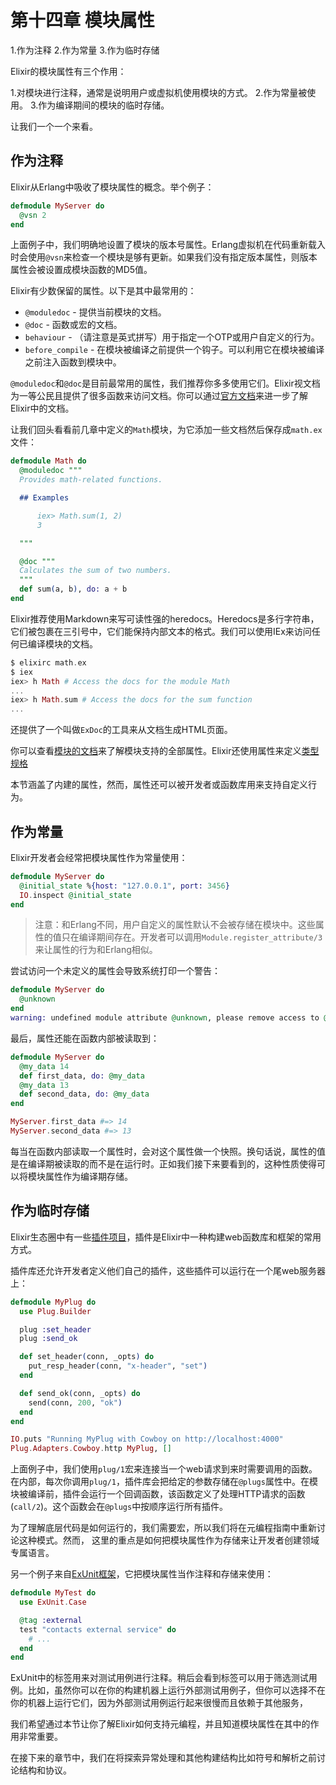 # 第十四章 模块属性

1.作为注释
2.作为常量
3.作为临时存储

Elixir的模块属性有三个作用：

1.对模块进行注释，通常是说明用户或虚拟机使用模块的方式。
2.作为常量被使用。
3.作为编译期间的模块的临时存储。

让我们一个一个来看。

## 作为注释

Elixir从Erlang中吸收了模块属性的概念。举个例子：

```elixir
defmodule MyServer do
  @vsn 2
end
```

上面例子中，我们明确地设置了模块的版本号属性。Erlang虚拟机在代码重新载入时会使用`@vsn`来检查一个模块是够有更新。如果我们没有指定版本属性，则版本属性会被设置成模块函数的MD5值。

Elixir有少数保留的属性。以下是其中最常用的：

* `@moduledoc` - 提供当前模块的文档。
* `@doc` - 函数或宏的文档。
* `behaviour` - （请注意是英式拼写）用于指定一个OTP或用户自定义的行为。
* `before_compile` - 在模块被编译之前提供一个钩子。可以利用它在模块被编译之前注入函数到模块中。

`@moduledoc`和`@doc`是目前最常用的属性，我们推荐你多多使用它们。Elixir视文档为一等公民且提供了很多函数来访问文档。你可以通过[官方文档](https://hexdocs.pm/elixir/writing-documentation.html)来进一步了解Elixir中的文档。

让我们回头看看前几章中定义的`Math`模块，为它添加一些文档然后保存成`math.ex`文件：

```elixir
defmodule Math do
  @moduledoc """
  Provides math-related functions.

  ## Examples

      iex> Math.sum(1, 2)
      3

  """

  @doc """
  Calculates the sum of two numbers.
  """
  def sum(a, b), do: a + b
end
```

Elixir推荐使用Markdown来写可读性强的heredocs。Heredocs是多行字符串，它们被包裹在三引号中，它们能保持内部文本的格式。我们可以使用IEx来访问任何已编译模块的文档。

```elixir
$ elixirc math.ex
$ iex
iex> h Math # Access the docs for the module Math
...
iex> h Math.sum # Access the docs for the sum function
...
```

还提供了一个叫做`ExDoc`的工具来从文档生成HTML页面。

你可以查看[模块的文档](https://hexdocs.pm/elixir/Module.html)来了解模块支持的全部属性。Elixir还使用属性来定义[类型规格](http://elixir-lang.org/getting-started/typespecs-and-behaviours.html)

本节涵盖了内建的属性，然而，属性还可以被开发者或函数库用来支持自定义行为。

## 作为常量

Elixir开发者会经常把模块属性作为常量使用：

```elixir
defmodule MyServer do
  @initial_state %{host: "127.0.0.1", port: 3456}
  IO.inspect @initial_state
end
```

> 注意：和Erlang不同，用户自定义的属性默认不会被存储在模块中。这些属性的值只在编译期间存在。开发者可以调用`Module.register_attribute/3`来让属性的行为和Erlang相似。

尝试访问一个未定义的属性会导致系统打印一个警告：

```elixir
defmodule MyServer do
  @unknown
end
warning: undefined module attribute @unknown, please remove access to @unknown or explicitly set it before access
```

最后，属性还能在函数内部被读取到：

```elixir
defmodule MyServer do
  @my_data 14
  def first_data, do: @my_data
  @my_data 13
  def second_data, do: @my_data
end

MyServer.first_data #=> 14
MyServer.second_data #=> 13
```

每当在函数内部读取一个属性时，会对这个属性做一个快照。换句话说，属性的值是在编译期被读取的而不是在运行时。正如我们接下来要看到的，这种性质使得可以将模块属性作为编译期存储。

## 作为临时存储

Elixir生态圈中有一些[插件项目](https://github.com/elixir-lang/plug)，插件是Elixir中一种构建web函数库和框架的常用方式。

插件库还允许开发者定义他们自己的插件，这些插件可以运行在一个尾web服务器上：

```elixir
defmodule MyPlug do
  use Plug.Builder

  plug :set_header
  plug :send_ok

  def set_header(conn, _opts) do
    put_resp_header(conn, "x-header", "set")
  end

  def send_ok(conn, _opts) do
    send(conn, 200, "ok")
  end
end

IO.puts "Running MyPlug with Cowboy on http://localhost:4000"
Plug.Adapters.Cowboy.http MyPlug, []
```

上面例子中，我们使用`plug/1`宏来连接当一个web请求到来时需要调用的函数。在内部，每次你调用`plug/1`，插件库会把给定的参数存储在`@plugs`属性中。在模块被编译前，插件会运行一个回调函数，该函数定义了处理HTTP请求的函数(`call/2`)。这个函数会在`@plugs`中按顺序运行所有插件。

为了理解底层代码是如何运行的，我们需要宏，所以我们将在元编程指南中重新讨论这种模式。然而， 这里的重点是如何把模块属性作为存储来让开发者创建领域专属语言。

另一个例子来自[ExUnit框架](https://hexdocs.pm/ex_unit/)，它把模块属性当作注释和存储来使用：

```elixir
defmodule MyTest do
  use ExUnit.Case

  @tag :external
  test "contacts external service" do
    # ...
  end
end
```

ExUnit中的标签用来对测试用例进行注释。稍后会看到标签可以用于筛选测试用例。比如，虽然你可以在你的构建机器上运行外部测试用例子，但你可以选择不在你的机器上运行它们，因为外部测试用例运行起来很慢而且依赖于其他服务，

我们希望通过本节让你了解Elixir如何支持元编程，并且知道模块属性在其中的作用非常重要。

在接下来的章节中，我们在将探索异常处理和其他构建结构比如符号和解析之前讨论结构和协议。
